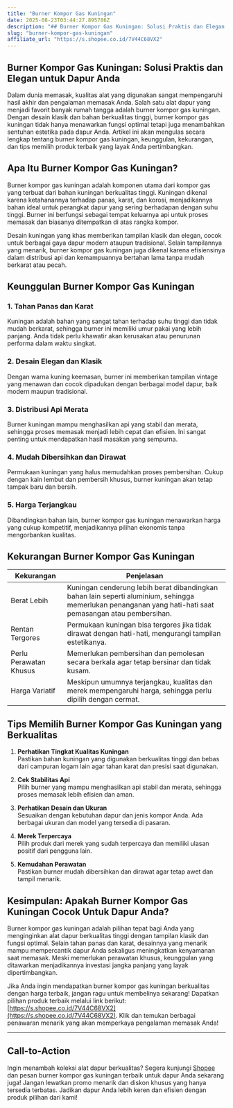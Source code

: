 ```yaml
---
title: "Burner Kompor Gas Kuningan"
date: 2025-08-23T03:44:27.895786Z
description: "## Burner Kompor Gas Kuningan: Solusi Praktis dan Elegan untuk Dapur Anda..."
slug: "burner-kompor-gas-kuningan"
affiliate_url: "https://s.shopee.co.id/7V44C68VX2"
---
```

## Burner Kompor Gas Kuningan: Solusi Praktis dan Elegan untuk Dapur Anda

Dalam dunia memasak, kualitas alat yang digunakan sangat mempengaruhi hasil akhir dan pengalaman memasak Anda. Salah satu alat dapur yang menjadi favorit banyak rumah tangga adalah burner kompor gas kuningan. Dengan desain klasik dan bahan berkualitas tinggi, burner kompor gas kuningan tidak hanya menawarkan fungsi optimal tetapi juga menambahkan sentuhan estetika pada dapur Anda. Artikel ini akan mengulas secara lengkap tentang burner kompor gas kuningan, keunggulan, kekurangan, dan tips memilih produk terbaik yang layak Anda pertimbangkan.

## Apa Itu Burner Kompor Gas Kuningan?

Burner kompor gas kuningan adalah komponen utama dari kompor gas yang terbuat dari bahan kuningan berkualitas tinggi. Kuningan dikenal karena ketahanannya terhadap panas, karat, dan korosi, menjadikannya bahan ideal untuk perangkat dapur yang sering berhadapan dengan suhu tinggi. Burner ini berfungsi sebagai tempat keluarnya api untuk proses memasak dan biasanya ditempatkan di atas rangka kompor.

Desain kuningan yang khas memberikan tampilan klasik dan elegan, cocok untuk berbagai gaya dapur modern ataupun tradisional. Selain tampilannya yang menarik, burner kompor gas kuningan juga dikenal karena efisiensinya dalam distribusi api dan kemampuannya bertahan lama tanpa mudah berkarat atau pecah.

## Keunggulan Burner Kompor Gas Kuningan

### 1. Tahan Panas dan Karat
Kuningan adalah bahan yang sangat tahan terhadap suhu tinggi dan tidak mudah berkarat, sehingga burner ini memiliki umur pakai yang lebih panjang. Anda tidak perlu khawatir akan kerusakan atau penurunan performa dalam waktu singkat.

### 2. Desain Elegan dan Klasik
Dengan warna kuning keemasan, burner ini memberikan tampilan vintage yang menawan dan cocok dipadukan dengan berbagai model dapur, baik modern maupun tradisional.

### 3. Distribusi Api Merata
Burner kuningan mampu menghasilkan api yang stabil dan merata, sehingga proses memasak menjadi lebih cepat dan efisien. Ini sangat penting untuk mendapatkan hasil masakan yang sempurna.

### 4. Mudah Dibersihkan dan Dirawat
Permukaan kuningan yang halus memudahkan proses pembersihan. Cukup dengan kain lembut dan pembersih khusus, burner kuningan akan tetap tampak baru dan bersih.

### 5. Harga Terjangkau
Dibandingkan bahan lain, burner kompor gas kuningan menawarkan harga yang cukup kompetitif, menjadikannya pilihan ekonomis tanpa mengorbankan kualitas.

## Kekurangan Burner Kompor Gas Kuningan

| Kekurangan | Penjelasan |
|--------------|------------|
| Berat Lebih | Kuningan cenderung lebih berat dibandingkan bahan lain seperti aluminium, sehingga memerlukan penanganan yang hati-hati saat pemasangan atau pembersihan. |
| Rentan Tergores | Permukaan kuningan bisa tergores jika tidak dirawat dengan hati-hati, mengurangi tampilan estetikanya. |
| Perlu Perawatan Khusus | Memerlukan pembersihan dan pemolesan secara berkala agar tetap bersinar dan tidak kusam. |
| Harga Variatif | Meskipun umumnya terjangkau, kualitas dan merek mempengaruhi harga, sehingga perlu dipilih dengan cermat. |

## Tips Memilih Burner Kompor Gas Kuningan yang Berkualitas

1. **Perhatikan Tingkat Kualitas Kuningan**  
   Pastikan bahan kuningan yang digunakan berkualitas tinggi dan bebas dari campuran logam lain agar tahan karat dan presisi saat digunakan.

2. **Cek Stabilitas Api**  
   Pilih burner yang mampu menghasilkan api stabil dan merata, sehingga proses memasak lebih efisien dan aman.

3. **Perhatikan Desain dan Ukuran**  
   Sesuaikan dengan kebutuhan dapur dan jenis kompor Anda. Ada berbagai ukuran dan model yang tersedia di pasaran.

4. **Merek Terpercaya**  
   Pilih produk dari merek yang sudah terpercaya dan memiliki ulasan positif dari pengguna lain.

5. **Kemudahan Perawatan**  
   Pastikan burner mudah dibersihkan dan dirawat agar tetap awet dan tampil menarik.

## Kesimpulan: Apakah Burner Kompor Gas Kuningan Cocok Untuk Dapur Anda?

Burner kompor gas kuningan adalah pilihan tepat bagi Anda yang menginginkan alat dapur berkualitas tinggi dengan tampilan klasik dan fungsi optimal. Selain tahan panas dan karat, desainnya yang menarik mampu mempercantik dapur Anda sekaligus meningkatkan kenyamanan saat memasak. Meski memerlukan perawatan khusus, keunggulan yang ditawarkan menjadikannya investasi jangka panjang yang layak dipertimbangkan.

Jika Anda ingin mendapatkan burner kompor gas kuningan berkualitas dengan harga terbaik, jangan ragu untuk membelinya sekarang! Dapatkan pilihan produk terbaik melalui link berikut: [https://s.shopee.co.id/7V44C68VX2](https://s.shopee.co.id/7V44C68VX2). Klik dan temukan berbagai penawaran menarik yang akan memperkaya pengalaman memasak Anda!

---

## Call-to-Action

Ingin menambah koleksi alat dapur berkualitas? Segera kunjungi [Shopee](https://s.shopee.co.id/7V44C68VX2) dan pesan burner kompor gas kuningan terbaik untuk dapur Anda sekarang juga! Jangan lewatkan promo menarik dan diskon khusus yang hanya tersedia terbatas. Jadikan dapur Anda lebih keren dan efisien dengan produk pilihan dari kami!
